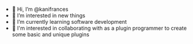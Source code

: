 - 👋 Hi, I’m @kanifrances
- 👀 I’m interested in new things
- 🌱 I’m currently learning software development
- 💞️ I'm interested in collaborating with as a plugin programmer to create some basic and  unique plugins


<!---
kanifrances/kanifrances is a ✨ special ✨ repository because its `README.md` (this file) appears on your GitHub profile.
You can click the Preview link to take a look at your changes.
--->
